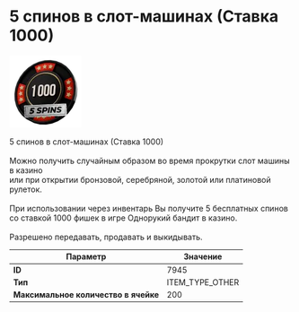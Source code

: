 # 5 спинов в слот-машинах (Ставка 1000)

![Item Image](../img/7945.webp?raw=true)

5 спинов в слот-машинах (Ставка 1000)<br><br>Можно получить случайным образом во время прокрутки слот машины в казино<br>или при открытии бронзовой, серебряной, золотой или платиновой рулеток.<br><br>При использовании через инвентарь Вы получите 5 бесплатных спинов<br>со ставкой 1000 фишек в игре Однорукий бандит в казино.<br><br>Разрешено передавать, продавать и выкидывать.


| Параметр | Значение |
|----------|----------|
| **ID** | 7945 |
| **Тип** | ITEM_TYPE_OTHER |
| **Максимальное количество в ячейке** | 200 |

